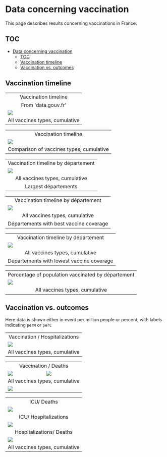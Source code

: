 # Data concerning vaccination

This page describes results concerning vaccinations in France.

## TOC
<!--TOC-->

- [Data concerning vaccination](#data-concerning-vaccination)
  - [TOC](#toc)
  - [Vaccination timeline](#vaccination-timeline)
  - [Vaccination vs. outcomes](#vaccination-vs-outcomes)

<!--TOC-->


## Vaccination timeline



<TABLE>
  <TR><TD COLSPAN="1"><CENTER>Vaccination timeline</CENTER></TD> </TR>
  <TR><TD COLSPAN="1"><CENTER>From 'data.gouv.fr'</CENTER></TD> </TR>
  <TR> <TD> <IMG SRC="./JupySessions/images/Vac01/FIG001.jpg"/></TD> </TR>
  <TR><TD COLSPAN="1"><CENTER>All vaccines types, cumulative</CENTER></TD> </TR>
</TABLE>    

<TABLE>
  <TR><TD COLSPAN="1"><CENTER>Vaccination timeline</CENTER></TD> </TR>
  <TR> <TD> <IMG SRC="./JupySessions/images/Vac01/FIG003.jpg"/></TD> </TR>
  <TR><TD COLSPAN="1"><CENTER>Comparison of vaccines types, cumulative</CENTER></TD> </TR>
</TABLE>    

<TABLE>
  <TR><TD COLSPAN="1"><CENTER>Vaccination timeline by département</CENTER></TD> </TR>
  <TR> <TD> <IMG SRC="./JupySessions/images/Vac01/FIG006.jpg"/></TD> </TR>
  <TR><TD COLSPAN="1"><CENTER>All vaccines types, cumulative</CENTER></TD> </TR>
  <TR><TD COLSPAN="1"><CENTER>Largest départements</CENTER></TD> </TR>
</TABLE>    

<TABLE>
  <TR><TD COLSPAN="1"><CENTER>Vaccination timeline by département</CENTER></TD> </TR>
  <TR> <TD> <IMG SRC="./JupySessions/images/Vac01/FIG008.jpg"/></TD> </TR>
  <TR><TD COLSPAN="1"><CENTER>All vaccines types, cumulative</CENTER></TD> </TR>
  <TR><TD COLSPAN="1"><CENTER>Départements with best vaccine coverage</CENTER></TD> </TR>
</TABLE>    

<TABLE>
  <TR><TD COLSPAN="1"><CENTER>Vaccination timeline by département</CENTER></TD> </TR>
  <TR> <TD> <IMG SRC="./JupySessions/images/Vac01/FIG010.jpg"/></TD> </TR>
  <TR><TD COLSPAN="1"><CENTER>All vaccines types, cumulative</CENTER></TD> </TR>
  <TR><TD COLSPAN="1"><CENTER>Départements with lowest vaccine coverage</CENTER></TD> </TR>
</TABLE>    

<TABLE>
  <TR><TD COLSPAN="1"><CENTER>Percentage of population vaccinated by département</CENTER></TD> </TR>
  <TR> <TD> <IMG SRC="./JupySessions/images/Vac01/FIG101.jpg"/></TD> </TR>
  <TR><TD COLSPAN="1"><CENTER>All vaccines types, cumulative</CENTER></TD> </TR>
</TABLE>    




## Vaccination vs. outcomes

Here data is shown either in event per million people or percent, with labels
indicating `perM` or `perC` 

<TABLE>
  <TR><TD COLSPAN="1"><CENTER>Vaccination / Hospitalizations</CENTER></TD> </TR>
  <TR> <TD> <IMG SRC="./JupySessions/images/Vac01/FIG210.jpg"/></TD> </TR>
  <TR><TD COLSPAN="1"><CENTER>All vaccines types, cumulative</CENTER></TD> </TR>
</TABLE>    

<TABLE>
  <TR><TD COLSPAN="2"><CENTER>Vaccination / Deaths</CENTER></TD> </TR>
  <TR> <TD> <IMG SRC="./JupySessions/images/Vac01/FIG213.jpg"/></TD> 
       <TD> <IMG SRC="./JupySessions/images/Vac01/FIG214.jpg"/></TD>  </TR>
  <TR><TD COLSPAN="2"><CENTER>All vaccines types, cumulative</CENTER></TD> </TR>
  <TR> <TD> <IMG SRC="./JupySessions/images/Vac01/FIG215.jpg"/></TD> </TR>

</TABLE>    


<TABLE>
  <TR><TD COLSPAN="1"><CENTER>ICU/ Deaths</CENTER></TD> </TR>
  <TR> <TD> <IMG SRC="./JupySessions/images/Vac01/FIG230.jpg"/></TD>  </TR>
  <TR><TD COLSPAN="1"><CENTER>ICU/ Hospitalizations</CENTER></TD> </TR>
  <TR> <TD> <IMG SRC="./JupySessions/images/Vac01/FIG231.jpg"/></TD> </TR>
  <TR><TD COLSPAN="1"><CENTER>Hospitalizations/ Deaths</CENTER></TD> </TR>
  <TR> <TD> <IMG SRC="./JupySessions/images/Vac01/FIG232.jpg"/></TD> </TR>
  <TR><TD COLSPAN="1"><CENTER>All vaccines types, cumulative</CENTER></TD> </TR>

</TABLE>    
